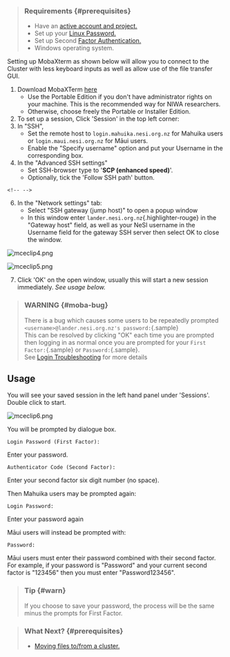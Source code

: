 > ### Requirements {#prerequisites}
>
> -   Have an [active account and
>     project.](https://support.nesi.org.nz/hc/en-gb/sections/360000196195-Accounts-Projects)
> -   Set up your [Linux
>     Password.](https://support.nesi.org.nz/hc/en-gb/articles/360000335995)
> -   Set up Second [Factor
>     Authentication.](https://support.nesi.org.nz/hc/en-gb/articles/360000203075)
> -   Windows operating system.

Setting up MobaXterm as shown below will allow you to connect to the
Cluster with less keyboard inputs as well as allow use of the file
transfer GUI.

1.  Download MobaXTerm
    [here](https://mobaxterm.mobatek.net/download-home-edition.html)
    -   Use the Portable Edition if you don\'t have administrator rights
        on your machine. This is the recommended way for NIWA
        researchers.
    -   Otherwise, choose freely the Portable or Installer Edition.
2.  To set up a session, Click \'Session\' in the top left corner:
3.  In \"SSH\",
    -   Set the remote host to `login.mahuika.nesi.org.nz` for Mahuika
        users or `login.maui.nesi.org.nz` for Māui users.
    -   Enable the \"Specify username\" option and put your Username in
        the corresponding box.
4.  In the \"Advanced SSH settings\"
    -   Set SSH-browser type to \'**SCP (enhanced speed)**\'.
    -   Optionally, tick the \'Follow SSH path\' button.

```{=html}
<!-- -->
```
6.  In the "Network settings" tab:
    -   Select \"SSH gateway (jump host)\" to open a popup window
    -   In this window enter `lander.nesi.org.nz`{.highlighter-rouge} in
        the "Gateway host" field, as well as your NeSI username in the
        Username field for the gateway SSH server then select OK to
        close the window.

![mceclip4.png](https://support.nesi.org.nz/hc/article_attachments/4411672582031/mceclip4.png)

![mceclip5.png](https://support.nesi.org.nz/hc/article_attachments/4411672594191/mceclip5.png)

7.  Click \'OK\' on the open window, usually this will start a new
    session immediately. *See usage below.*

> ### WARNING {#moba-bug}
>
> There is a bug which causes some users to be repeatedly prompted
> `<username>@lander.nesi.org.nz's password:`{.sample}\
> This can be resolved by clicking \"OK\" each time you are prompted
> then logging in as normal once you are prompted for your
> `First Factor:`{.sample} or `Password:`{.sample}.\
> See [Login
> Troubleshooting](https://support.nesi.org.nz/hc/en-gb/articles/360000570215)
> for more details

Usage
-----

You will see your saved session in the left hand panel under
\'Sessions\'. Double click to start.

![mceclip6.png](https://support.nesi.org.nz/hc/article_attachments/4411680807951/mceclip6.png)

You will be prompted by dialogue box.

    Login Password (First Factor):

Enter your password.

    Authenticator Code (Second Factor):

Enter your second factor six digit number (no space).

Then Mahuika users may be prompted again:

    Login Password:

Enter your password again

Māui users will instead be prompted with:

    Password:

Māui users must enter their password combined with their second factor.
For example, if your password is \"Password\" and your current second
factor is \"123456\" then you must enter \"Password123456\".

> ### Tip {#warn}
>
> If you choose to save your password, the process will be the same
> minus the prompts for First Factor.

> ### What Next? {#prerequisites}
>
> -   [Moving files to/from a
>     cluster.](https://support.nesi.org.nz/hc/en-gb/articles/360000578455)
